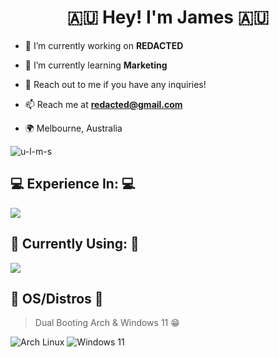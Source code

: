 <h1 align="center">🇦🇺 Hey! I'm James 🇦🇺</h1>

- 🔭 I’m currently working on **REDACTED**

- 🌱 I’m currently learning **Marketing**

- 🤝 Reach out to me if you have any inquiries!

- 📫 Reach me at **redacted@gmail.com**

- 🌍 Melbourne, Australia

<p align="left"> <img src="https://komarev.com/ghpvc/?username=jamesspaven&label=Profile%20views&color=0e75b6&style=flat" alt="u-l-m-s" /> </p>

<p align="left">
</p>

<h2 align="left">💻 Experience In: 💻</h2>

<p align="left">
  <a href="https://skillicons.dev">
    <img src="https://skillicons.dev/icons?i=pr,ae,ai,ps,windows,blender,redhat,ubuntu,obsidian&theme=dark" />
  </a>
</p>

<h2 align="left">🧰 Currently Using: 🧰</h2>

<p align="left">
  <a href="https://skillicons.dev">
    <img src="https://skillicons.dev/icons?i=github,gmail,linux,arch,gcp,neovim,python,discord,bots&theme=dark" />  </a>
</p>

 <h2>🐧 OS/Distros 🐧 </h2>

> Dual Booting Arch & Windows 11 😁

<p>
  <a alt="Arch">
  <img alt="Arch Linux" src="https://img.shields.io/badge/Arch-E95420?style=for-the-badge&logo=archlinux&logoColor=blue&color=white" />
  </a>
  <img alt="Windows 11"
    src="https://img.shields.io/badge/Windows-0078D6?style=for-the-badge&logo=windows&logoColor=white"/>
</p>
